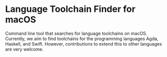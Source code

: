 # Language Toolchain Finder for macOS

Command line tool that searches for language toolchains on macOS. Currently, we aim to find toolchains for the 
programming languages Agda, Haskell, and Swift. However, contributions to extend this to other languages are very
welcome.
